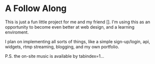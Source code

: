 # A Follow Along
This is just a fun little project for me and my friend []. I'm using this as an opportunity to become even better at web design, and a learning enviroment.

I plan on implementing all sorts of things, like a simple sign-up/login, api, widgets, rtmp streaming, blogging, and my own portfolio.

P.S. the on-site music is available by tabindex=1...
